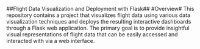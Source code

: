 ##Flight Data Visualization and Deployment with Flask##
#Overview#
This repository contains a project that visualizes flight data using various data visualization techniques and deploys the resulting interactive dashboards through a Flask web application. The primary goal is to provide insightful visual representations of flight data that can be easily accessed and interacted with via a web interface.

